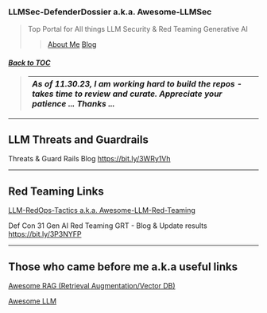 ### LLMSec-DefenderDossier a.k.a. Awesome-LLMSec
> Top Portal for All things LLM Security &amp; Red Teaming Generative AI
> > [About Me](https://www.linkedin.com/in/ksankar) [Blog](https://ksankar.medium.com)
#### _[Back to TOC](https://github.com/xsankar/Awesome-Awesome-LLM)_
> 
> |***As of 11.30.23, I am working hard to build the repos - takes time to review and curate. Appreciate your patience ... Thanks ...***|
> | :- |
> 
***

## LLM Threats and Guardrails

Threats & Guard Rails Blog https://bit.ly/3WRy1Vh

***

## Red Teaming Links

[LLM-RedOps-Tactics a.k.a. Awesome-LLM-Red-Teaming](https://github.com/xsankar/LLM-RedOps-Tactics)

Def Con 31 Gen AI Red Teaming GRT - Blog & Update results https://bit.ly/3P3NYFP

***

## Those who came before me a.k.a useful links

[Awesome RAG (Retrieval Augmentation/Vector DB)](https://github.com/xsankar/Awesome-RAG)

[Awesome LLM](https://github.com/Hannibal046/Awesome-LLM)


